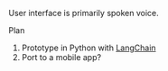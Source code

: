 User interface is primarily spoken voice.

Plan
1. Prototype in Python with [LangChain](https://github.com/langchain-ai/langchain)
2. Port to a mobile app?
